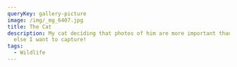 ```yaml
---
queryKey: gallery-picture
image: /img/_mg_6407.jpg
title: The Cat
description: My cat deciding that photos of him are more important than anything
  else I want to capture!
tags:
  - Wildlife
---
```

